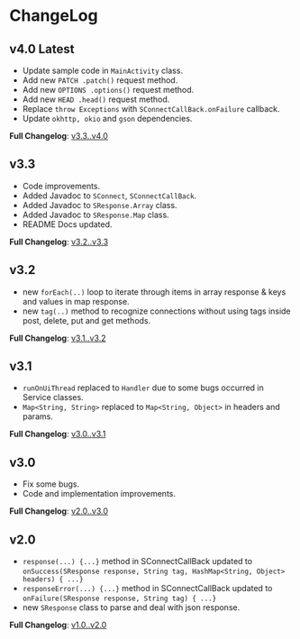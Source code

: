 
# ChangeLog

## v4.0 Latest

- Update sample code in `MainActivity` class.
- Add new `PATCH .patch()` request method.
- Add new `OPTIONS .options()` request method.
- Add new `HEAD .head()` request method.
- Replace `throw Exceptions` with `SConnectCallBack.onFailure` callback.
- Update `okhttp, okio` and `gson` dependencies.

**Full Changelog**: [v3.3..v4.0](https://github.com/smith8h/SConnect/compare/v3.2...4.0)

## v3.3

- Code improvements.
- Added Javadoc to `SConnect`, `SConnectCallBack`.
- Added Javadoc to `SResponse.Array` class.
- Added Javadoc to `SResponse.Map` class.
- README Docs updated.

**Full Changelog**: [v3.2..v3.3](https://github.com/smith8h/SConnect/compare/v3.2...3.3)

## v3.2

- new `forEach(..)` loop to iterate through items in array response & keys and values in map response.
- new `tag(..)` method to recognize connections without using tags inside post, delete, put and get methods.

**Full Changelog**: [v3.1..v3.2](https://github.com/smith8h/SConnect/compare/v3.1...3.2)

## v3.1

- `runOnUiThread` replaced to `Handler` due to some bugs occurred in Service classes.
- `Map<String, String>` replaced to `Map<String, Object>` in headers and params.

**Full Changelog**: [v3.0..v3.1](https://github.com/smith8h/SConnect/compare/v3.0...3.1)

## v3.0

- Fix some bugs.
- Code and implementation improvements.

**Full Changelog**: [v2.0..v3.0](https://github.com/smith8h/SConnect/compare/v2.0...3.0)

## v2.0

- `response(...) {...}` method in SConnectCallBack updated to `onSuccess(SResponse response, String tag, HashMap<String, Object> headers) { ...}`
- `responseError(...) {...}` method in SConnectCallBack updated to `onFailure(SResponse response, String tag) { ...}`
- new `SResponse` class to parse and deal with json response.

**Full Changelog**: [v1.0..v2.0](https://github.com/smith8h/SConnect/compare/v1.0...2.0)
